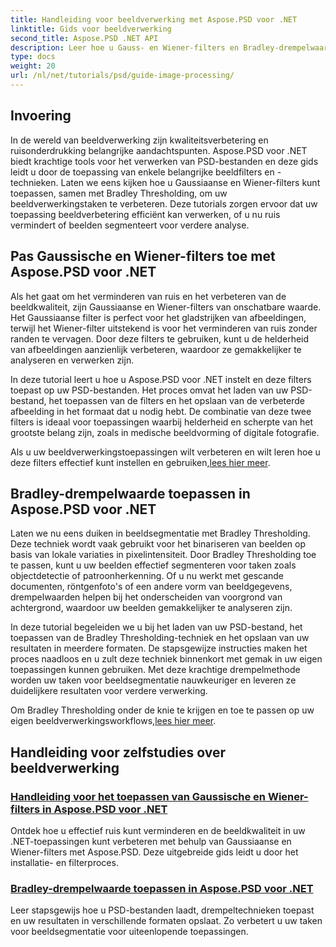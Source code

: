 ```yaml
---
title: Handleiding voor beeldverwerking met Aspose.PSD voor .NET
linktitle: Gids voor beeldverwerking
second_title: Aspose.PSD .NET API
description: Leer hoe u Gauss- en Wiener-filters en Bradley-drempelwaarden in Aspose.PSD voor .NET kunt toepassen voor betere beeldverwerking en segmentatie.
type: docs
weight: 20
url: /nl/net/tutorials/psd/guide-image-processing/
---
```

## Invoering

In de wereld van beeldverwerking zijn kwaliteitsverbetering en ruisonderdrukking belangrijke aandachtspunten. Aspose.PSD voor .NET biedt krachtige tools voor het verwerken van PSD-bestanden en deze gids leidt u door de toepassing van enkele belangrijke beeldfilters en -technieken. Laten we eens kijken hoe u Gaussiaanse en Wiener-filters kunt toepassen, samen met Bradley Thresholding, om uw beeldverwerkingstaken te verbeteren. Deze tutorials zorgen ervoor dat uw toepassing beeldverbetering efficiënt kan verwerken, of u nu ruis vermindert of beelden segmenteert voor verdere analyse.

## Pas Gaussische en Wiener-filters toe met Aspose.PSD voor .NET

Als het gaat om het verminderen van ruis en het verbeteren van de beeldkwaliteit, zijn Gaussiaanse en Wiener-filters van onschatbare waarde. Het Gaussiaanse filter is perfect voor het gladstrijken van afbeeldingen, terwijl het Wiener-filter uitstekend is voor het verminderen van ruis zonder randen te vervagen. Door deze filters te gebruiken, kunt u de helderheid van afbeeldingen aanzienlijk verbeteren, waardoor ze gemakkelijker te analyseren en verwerken zijn.

In deze tutorial leert u hoe u Aspose.PSD voor .NET instelt en deze filters toepast op uw PSD-bestanden. Het proces omvat het laden van uw PSD-bestand, het toepassen van de filters en het opslaan van de verbeterde afbeelding in het formaat dat u nodig hebt. De combinatie van deze twee filters is ideaal voor toepassingen waarbij helderheid en scherpte van het grootste belang zijn, zoals in medische beeldvorming of digitale fotografie.

 Als u uw beeldverwerkingstoepassingen wilt verbeteren en wilt leren hoe u deze filters effectief kunt instellen en gebruiken,[lees hier meer](./guide-to-apply-gaussian-wiener-filters/).

## Bradley-drempelwaarde toepassen in Aspose.PSD voor .NET

Laten we nu eens duiken in beeldsegmentatie met Bradley Thresholding. Deze techniek wordt vaak gebruikt voor het binariseren van beelden op basis van lokale variaties in pixelintensiteit. Door Bradley Thresholding toe te passen, kunt u uw beelden effectief segmenteren voor taken zoals objectdetectie of patroonherkenning. Of u nu werkt met gescande documenten, röntgenfoto's of een andere vorm van beeldgegevens, drempelwaarden helpen bij het onderscheiden van voorgrond van achtergrond, waardoor uw beelden gemakkelijker te analyseren zijn.

In deze tutorial begeleiden we u bij het laden van uw PSD-bestand, het toepassen van de Bradley Thresholding-techniek en het opslaan van uw resultaten in meerdere formaten. De stapsgewijze instructies maken het proces naadloos en u zult deze techniek binnenkort met gemak in uw eigen toepassingen kunnen gebruiken. Met deze krachtige drempelmethode worden uw taken voor beeldsegmentatie nauwkeuriger en leveren ze duidelijkere resultaten voor verdere verwerking.

Om Bradley Thresholding onder de knie te krijgen en toe te passen op uw eigen beeldverwerkingsworkflows,[lees hier meer](./apply-bradley-thresholding/).

## Handleiding voor zelfstudies over beeldverwerking
### [Handleiding voor het toepassen van Gaussische en Wiener-filters in Aspose.PSD voor .NET](./guide-to-apply-gaussian-wiener-filters/)
Ontdek hoe u effectief ruis kunt verminderen en de beeldkwaliteit in uw .NET-toepassingen kunt verbeteren met behulp van Gaussiaanse en Wiener-filters met Aspose.PSD. Deze uitgebreide gids leidt u door het installatie- en filterproces.
### [Bradley-drempelwaarde toepassen in Aspose.PSD voor .NET](./apply-bradley-thresholding/)
Leer stapsgewijs hoe u PSD-bestanden laadt, drempeltechnieken toepast en uw resultaten in verschillende formaten opslaat. Zo verbetert u uw taken voor beeldsegmentatie voor uiteenlopende toepassingen.